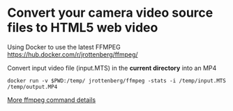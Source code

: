 # Convert your camera video source files to HTML5 web video

Using Docker to use the latest FFMPEG
https://hub.docker.com/r/jrottenberg/ffmpeg/

Convert input video file (input.MTS) in the **current directory** into an MP4

`docker run -v $PWD:/temp/ jrottenberg/ffmpeg -stats -i /temp/input.MTS /temp/output.MP4`
        
[More ffmpeg command details](../public/galleries/gallery-demo/media/videos/README.md)
